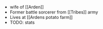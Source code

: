 - wife of [[Arden]]
- Former battle sorcerer from [[Tribes]] army
- Lives at [[Ardens potato farm]]
- TODO: stats